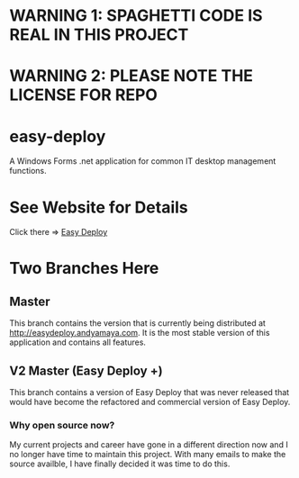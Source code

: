 # WARNING 1: SPAGHETTI CODE IS REAL IN THIS PROJECT

# WARNING 2: PLEASE NOTE THE LICENSE FOR REPO


# easy-deploy
A Windows Forms .net application for common IT desktop management functions.

# See Website for Details
Click there => [Easy Deploy](http://easydeploy.andyamaya.com)

# Two Branches Here

## Master
This branch contains the version that is currently being distributed at http://easydeploy.andyamaya.com. It is the most stable version of this application and contains all features.

## V2 Master (Easy Deploy +)
This branch contains a version of Easy Deploy that was never released that would have become the refactored and commercial version of Easy Deploy.


### Why open source now?
My current projects and career have gone in a different direction now and I no longer have time to maintain this project.
With many emails to make the source availble, I have finally decided it was time to do this.
